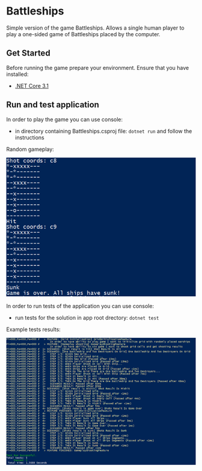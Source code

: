 Battleships 
============

Simple version of the game Battleships.
Allows a single human player to play a one-sided game of Battleships placed by the computer.

## Get Started

Before running the game prepare your environment. Ensure that you have installed:
* [.NET Core 3.1](https://dotnet.microsoft.com/download/dotnet-core/3.1)

## Run and test application

In order to play the game you can use console:
* in directory containing Battleships.csproj file: ```dotnet run``` and follow the instructions 

Random gameplay:

![Image](https://raw.githubusercontent.com/orzech123123/BattleshipsBdd/master/gameplay-example.PNG?raw=true)

In order to run tests of the application you can use console:
* run tests for the solution in app root drectory: ```dotnet test```

Example tests results:

![Image](https://raw.githubusercontent.com/orzech123123/BattleshipsBdd/master/tests-run-example.PNG?raw=true)